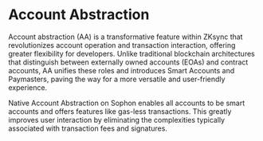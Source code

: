 # Account Abstraction

Account abstraction (AA) is a transformative feature within ZKsync that revolutionizes account operation and transaction interaction, offering greater flexibility for developers. Unlike traditional blockchain architectures that distinguish between externally owned accounts (EOAs) and contract accounts, AA unifies these roles and introduces Smart Accounts and Paymasters, paving the way for a more versatile and user-friendly experience.

Native Account Abstraction on Sophon enables all accounts to be smart accounts and offers features like gas-less transactions. This greatly improves user interaction by eliminating the complexities typically associated with transaction fees and signatures.

